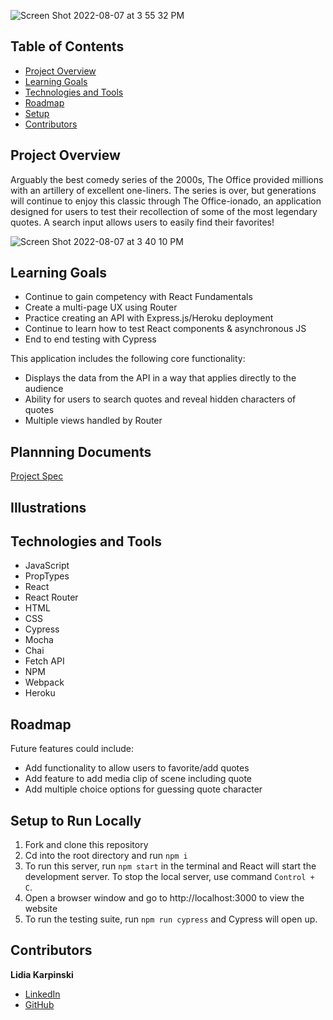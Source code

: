![Screen Shot 2022-08-07 at 3 55 32 PM](https://user-images.githubusercontent.com/99596577/183308894-9e2e19c2-da5a-4877-bd23-94c4be3a0783.png)

## Table of Contents

- [Project Overview](#project-overview)
- [Learning Goals](#learning-goals)
- [Technologies and Tools](#technologies-and-tools)
- [Roadmap](#roadmap)
- [Setup](#setup-to-run-locally)
- [Contributors](#contributors)

## Project Overview

Arguably the best comedy series of the 2000s, The Office provided millions with an artillery of excellent one-liners. The series is over, but generations will continue to enjoy this classic through The Office-ionado, an application designed for users to test their recollection of some of the most legendary quotes. A search input allows users to easily find their favorites! 

![Screen Shot 2022-08-07 at 3 40 10 PM](https://user-images.githubusercontent.com/99596577/183309207-2d650eb1-5d53-4b8d-a839-e128406e1dc1.png)


## Learning Goals

- Continue to gain competency with React Fundamentals
- Create a multi-page UX using Router
- Practice creating an API with Express.js/Heroku deployment
- Continue to learn how to test React components & asynchronous JS
- End to end testing with Cypress

This application includes the following core functionality:

- Displays the data from the API in a way that applies directly to the audience
- Ability for users to search quotes and reveal hidden characters of quotes
- Multiple views handled by Router

## Plannning Documents

[Project Spec](https://frontend.turing.edu/projects/module-3/showcase.html)

## Illustrations

## Technologies and Tools

- JavaScript
- PropTypes
- React
- React Router
- HTML
- CSS
- Cypress
- Mocha
- Chai
- Fetch API
- NPM
- Webpack
- Heroku

## Roadmap

Future features could include: 

- Add functionality to allow users to favorite/add quotes
- Add feature to add media clip of scene including quote
- Add multiple choice options for guessing quote character

## Setup to Run Locally

1. Fork and clone this repository
2. Cd into the root directory and run `npm i`
3. To run this server, run `npm start` in the terminal and React will start the development server. To stop the local server, use command `Control + C`.
4. Open a browser window and go to http://localhost:3000 to view the website
5. To run the testing suite, run `npm run cypress` and Cypress will open up.


## Contributors

**Lidia Karpinski**

- [LinkedIn](https://www.linkedin.com/in/lidia-karpinski/)
- [GitHub](https://github.com/lkarpins)
